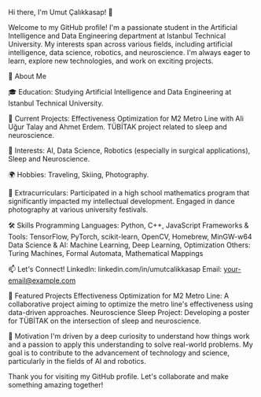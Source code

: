 

Hi there, I'm Umut Çalıkkasap! 👋

Welcome to my GitHub profile! I'm a passionate student in the Artificial Intelligence and Data Engineering department at Istanbul Technical University. My interests span across various fields, including artificial intelligence, data science, robotics, and neuroscience. I'm always eager to learn, explore new technologies, and work on exciting projects.

🚀 About Me

🎓 Education: Studying Artificial Intelligence and Data Engineering at Istanbul Technical University.

🔬 Current Projects:
Effectiveness Optimization for M2 Metro Line with Ali Uğur Talay and Ahmet Erdem.
TÜBİTAK project related to sleep and neuroscience.

🤖 Interests: AI, Data Science, Robotics (especially in surgical applications), Sleep and Neuroscience.

🌍 Hobbies: Traveling, Skiing, Photography.

🏫 Extracurriculars:
Participated in a high school mathematics program that significantly impacted my intellectual development.
Engaged in dance photography at various university festivals.

🛠️ Skills
Programming Languages: Python, C++, JavaScript
Frameworks & Tools: TensorFlow, PyTorch, scikit-learn, OpenCV, Homebrew, MinGW-w64
Data Science & AI: Machine Learning, Deep Learning, Optimization
Others: Turing Machines, Formal Automata, Mathematical Mappings

📫 Let's Connect!
LinkedIn: linkedin.com/in/umutcalikkasap
Email: your-email@example.com

🌟 Featured Projects
Effectiveness Optimization for M2 Metro Line: A collaborative project aiming to optimize the metro line's effectiveness using data-driven approaches.
Neuroscience Sleep Project: Developing a poster for TÜBİTAK on the intersection of sleep and neuroscience.

📜 Motivation
I'm driven by a deep curiosity to understand how things work and a passion to apply this understanding to solve real-world problems. My goal is to contribute to the advancement of technology and science, particularly in the fields of AI and robotics.

Thank you for visiting my GitHub profile. Let's collaborate and make something amazing together!

